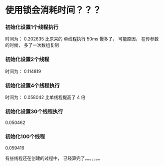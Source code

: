 <!--
 * @Author: Firefly
 * @Date: 2020-03-08 17:28:42
 * @Descripttion: 
 * @LastEditTime: 2020-03-08 22:17:11
 -->



# 使用锁会消耗时间？？？


### 初始化设置1个线程执行

时间为： 0.202635
比原来的 单线程执行 50ms 慢多了， 可能原因， 在传参数的时候， 多了一次数组复制

###  初始化设置2个线程

时间为： 0.114819

### 初始化设置4个线程执行

时间为： 0.058042
比单线程提高了 4 倍

### 初始化设置30个线程执行

0.050462

### 初始化100个线程

0.059416

有些线程还在创建的过程中， 已经算完了。。。。。。。
